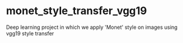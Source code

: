 # monet_style_transfer_vgg19
Deep learning project in which we apply 'Monet' style on images using vgg19 style transfer

